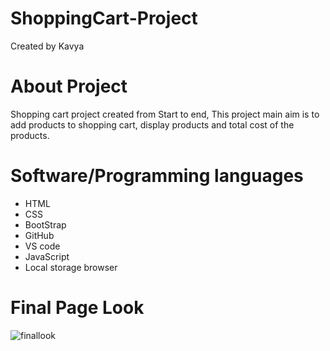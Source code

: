 # ShoppingCart-Project
Created by Kavya

# About Project
Shopping cart project created from Start to end, This project main aim is to add products to shopping cart, display products and total cost of the products.

# Software/Programming languages
<ul>
<li>HTML</li>
<li>CSS</li>
<li>BootStrap</li>
<li>GitHub</li>
<li>VS code</li>
<li>JavaScript</li>
<li>Local storage browser</li>
</ul>

# Final Page Look
![finallook](https://user-images.githubusercontent.com/79974828/137661321-1cc38d06-e122-4004-bf5a-b3bdd8f68f9b.JPG)